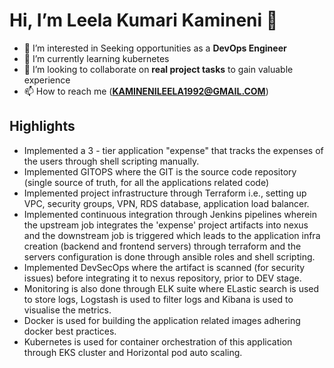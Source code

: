 # Hi, I’m Leela Kumari Kamineni 👋 
- 👀 I’m interested in Seeking opportunities as a **DevOps Engineer**
- 🌱 I’m currently learning kubernetes
- 💞️ I’m looking to collaborate on **real project tasks** to gain valuable experience
- 📫 How to reach me  (**KAMINENILEELA1992@GMAIL.COM**)


## Highlights
- Implemented a 3 - tier application "expense" that tracks the expenses of the users through shell scripting manually.
- Implemented GITOPS where the GIT is the source code repository (single source of truth, for all the applications related code)
- Implemented project infrastructure through Terraform i.e., setting up VPC, security groups, VPN, RDS database, application load balancer.
- Implemented continuous integration through Jenkins pipelines wherein the upstream job integrates the 'expense' project artifacts into nexus
  and the downstream job is triggered which leads to the application infra creation (backend and frontend servers) through terraform and the servers configuration is done through ansible roles and shell scripting.
- Implemented DevSecOps where the artifact is scanned (for security issues) before integrating it to nexus repository, prior to DEV stage.
- Monitoring is also done through ELK suite where ELastic search is used to store logs, Logstash is used to filter logs and Kibana is used to visualise the metrics.
- Docker is used for building the application related images adhering docker best practices.
- Kubernetes is used for container orchestration of this application through EKS cluster and Horizontal pod auto scaling.

<!---
kaminenileela/kaminenileela is a ✨ special ✨ repository because its `README.md` (this file) appears on your GitHub profile.
You can click the Preview link to take a look at your changes.
--->
